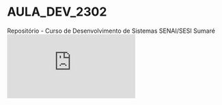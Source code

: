 # AULA_DEV_2302

Repositório - Curso de Desenvolvimento de Sistemas SENAI/SESI Sumaré
![This is an image](https://static.cdninstagram.com/rsrc.php/v3iN-J4/yM/l/pt_BR/_QFWrKniTMA.js?_nc_x=Ij3Wp8lg5Kz)
